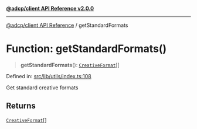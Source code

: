 [**@adcp/client API Reference v2.0.0**](../README.md)

***

[@adcp/client API Reference](../README.md) / getStandardFormats

# Function: getStandardFormats()

> **getStandardFormats**(): [`CreativeFormat`](../interfaces/CreativeFormat.md)[]

Defined in: [src/lib/utils/index.ts:108](https://github.com/adcontextprotocol/adcp-client/blob/add23254eadaef025ae9fbe49b40948f459b98ff/src/lib/utils/index.ts#L108)

Get standard creative formats

## Returns

[`CreativeFormat`](../interfaces/CreativeFormat.md)[]
